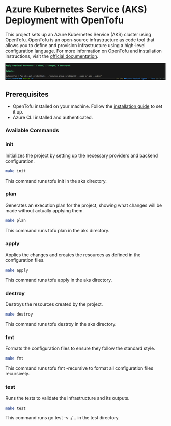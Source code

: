 # Azure Kubernetes Service (AKS) Deployment with OpenTofu

This project sets up an Azure Kubernetes Service (AKS) cluster using OpenTofu. OpenTofu is an open-source infrastructure as code tool that allows you to define and provision infrastructure using a high-level configuration language. For more information on OpenTofu and installation instructions, visit the [official documentation](https://opentofu.org/docs).

![alt text](./static/test.png)

## Prerequisites

- OpenTofu installed on your machine. Follow the [installation guide](https://opentofu.org/docs/intro/install/) to set it up.
- Azure CLI installed and authenticated.

### Available Commands

### init

Initializes the project by setting up the necessary providers and backend configuration.

```sh
make init
```

This command runs tofu init in the aks directory.

### plan
Generates an execution plan for the project, showing what changes will be made without actually applying them.

```sh
make plan
```

This command runs tofu plan in the aks directory.

### apply
Applies the changes and creates the resources as defined in the configuration files.

```sh
make apply
```

This command runs tofu apply in the aks directory.

### destroy
Destroys the resources created by the project.

```sh
make destroy
```

This command runs tofu destroy in the aks directory.

### fmt
Formats the configuration files to ensure they follow the standard style.

```sh
make fmt
```

This command runs tofu fmt -recursive to format all configuration files recursively.

### test
Runs the tests to validate the infrastructure and its outputs.

```sh
make test
```

This command runs go test -v ./... in the test directory.